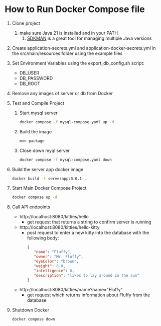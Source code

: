 # How to Run Docker Compose file

1. Clone project
   1. make sure Java 21 is installed and in your PATH 
      1. [SDKMAN](https://sdkman.io/) is a great tool for managing multiple Java versions

1. Create application-secrets.yml and application-docker-secrets.yml in the src/main/resources folder using the example files

1. Set Environment Variables using the export_db_config.sh script:
   - DB_USER
   - DB_PASSWORD
   - DB_ROOT

1. Remove any images of server or db from Docker

1. Test and Compile Project
   1. Start mysql server 
      ```bash 
      docker compose -f mysql-compose.yaml up -d
      ``` 
   
   2. Build the image
      ```bash 
      mvn package 
      ``` 
   
   3. Close down myql server
      ```bash 
      docker compose -f mysql-compose.yaml down
      ``` 

2. Build the server app docker image
      ```bash
      docker build -t serverapp:0.0.1 .
      ```

3. Start Main Docker Compose Project
    ```bash
    docker compose up -d
    ```
4. Call API endpoints
   - http://localhost:8080/kitties/hello
     - get request that returns a string to confirm server is running
   - http://localhost:8080/kitties/hello-kitty
     - post request to enter a new kitty into the database with the following body:
         ```json
         {
            "name": "Fluffy",
            "owner": "Mr. Fluffy",
            "eyeColor": "brown",
            "weight": 8.0,
            "intelligence": 6,
            "description": "likes to lay around in the sun"
         }
         ```
    - http://localhost:8080/kitties/name?name="Fluffy"
      - get request which returns information about Fluffy from the database
5. Shutdown Docker
    ```bash
    docker compose down
    ```
